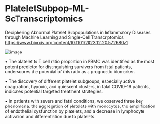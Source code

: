 # PlateletSubpop-ML-ScTranscriptomics
Deciphering Abnormal Platelet Subpopulations in Inflammatory Diseases through Machine Learning and Single-Cell Transcriptomics
https://www.biorxiv.org/content/10.1101/2023.12.20.572680v1 

![image](https://github.com/xqiu625/PlateletSubpop-ML-ScTranscriptomics/assets/26670165/14ac3d98-7811-4b37-a2a7-f0b1037697de)

•	The platelet to T cell ratio proportion in PBMC was identified as the most potent predictor for distinguishing survivors from fatal patients, underscores the potential of this ratio as a prognostic biomarker.

•	The discovery of different platelet subgroups, especially active coagulation, hypoxic, and quiescent clusters, in fatal COVID-19 patients, indicates potential targeted treatment strategies.

•	In patients with severe and fatal conditions, we observed three key phenomena: the aggregation of platelets with monocytes, the amplification of endothelial dysfunction by platelets, and a decrease in lymphocyte activation and differentiation due to platelets.
